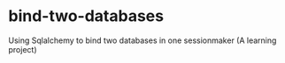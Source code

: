 # bind-two-databases
Using Sqlalchemy to bind two databases in one sessionmaker (A learning project)
